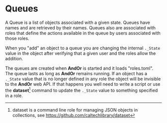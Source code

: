 
# Queues

A Queue is a list of objects associated with a 
given state. Queues have names and are retrieved
by their names. Queues also are associated with
roles that define the actions available in
the queue by users associated with those roles.

When you "add" an object to a queue you are changing
the internal `._State` value in the object after 
verifying that a given user and the roles allow
the addition.

The queues are created when **AndOr** is started
and it loads "roles.toml". The queue lasts
as long as **AndOr** remains running. If an object
has a `._State` value that is no longer defined in
any role the object will be invisible to the
**AndOr** web API. If that happens you well need
to write a script or use the **dataset**[^1] command
to update the `._State` value to something 
specified in a role.


[^1]: dataset is a command line role for managing JSON objects in collections, see https://github.com/caltechlibrary/dataset


